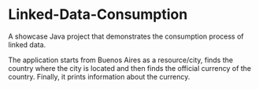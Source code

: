 # Linked-Data-Consumption
A showcase Java project that demonstrates the consumption process of linked data.

The application starts from Buenos Aires as a resource/city, finds the country where the city is located and then finds the official currency of the country. Finally, it prints information about the currency.
